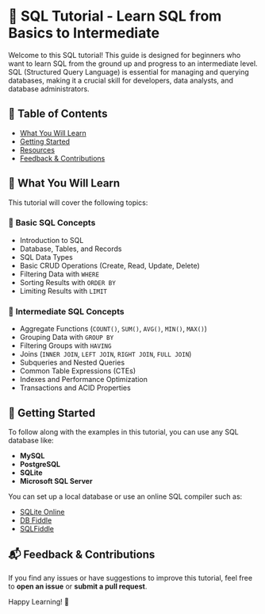 # 📌 SQL Tutorial - Learn SQL from Basics to Intermediate

Welcome to this SQL tutorial! This guide is designed for beginners who want to learn SQL from the ground up and progress to an intermediate level. SQL (Structured Query Language) is essential for managing and querying databases, making it a crucial skill for developers, data analysts, and database administrators.

## 📖 Table of Contents
- [What You Will Learn](#what-you-will-learn)
- [Getting Started](#getting-started)
- [Resources](#resources)
- [Feedback & Contributions](#feedback--contributions)

## 📌 What You Will Learn
This tutorial will cover the following topics:

### 🔹 **Basic SQL Concepts**
- Introduction to SQL  
- Database, Tables, and Records  
- SQL Data Types  
- Basic CRUD Operations (Create, Read, Update, Delete)  
- Filtering Data with `WHERE`  
- Sorting Results with `ORDER BY`  
- Limiting Results with `LIMIT`  

### 🔹 **Intermediate SQL Concepts**
- Aggregate Functions (`COUNT()`, `SUM()`, `AVG()`, `MIN()`, `MAX()`)  
- Grouping Data with `GROUP BY`  
- Filtering Groups with `HAVING`  
- Joins (`INNER JOIN`, `LEFT JOIN`, `RIGHT JOIN`, `FULL JOIN`)  
- Subqueries and Nested Queries  
- Common Table Expressions (CTEs)  
- Indexes and Performance Optimization  
- Transactions and ACID Properties  

## 🚀 Getting Started
To follow along with the examples in this tutorial, you can use any SQL database like:  
- **MySQL**  
- **PostgreSQL**  
- **SQLite**  
- **Microsoft SQL Server**  

You can set up a local database or use an online SQL compiler such as:  
- [SQLite Online](https://sqliteonline.com/)  
- [DB Fiddle](https://dbfiddle.uk/)  
- [SQLFiddle](http://sqlfiddle.com/)  

## 📬 Feedback & Contributions
If you find any issues or have suggestions to improve this tutorial, feel free to **open an issue** or **submit a pull request**.

Happy Learning! 🚀
